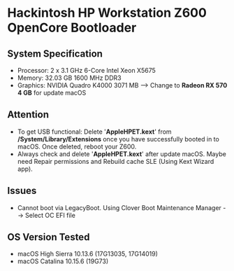 # Hackintosh HP Workstation Z600 OpenCore Bootloader

## System Specification
- Processor: 2 x 3.1 GHz 6-Core Intel Xeon X5675
- Memory: 32.03 GB 1600 MHz DDR3
- Graphics: NVIDIA Quadro K4000 3071 MB --> Change to **Radeon RX 570 4 GB** for update macOS

## Attention
- To get USB functional: Delete '**AppleHPET.kext**' from **/System/Library/Extensions** once you have successfully booted in to macOS. Once deleted, reboot your Z600.
- Always check and delete '**AppleHPET.kext**' after update macOS. Maybe need Repair permissions and Rebuild cache SLE (Using Kext Wizard app).

## Issues
- Cannot boot via LegacyBoot. Using Clover Boot Maintenance Manager --> Select OC EFI file

## OS Version Tested
- macOS High Sierra 10.13.6 (17G13035, 17G14019)
- macOS Catalina 10.15.6 (19G73)
